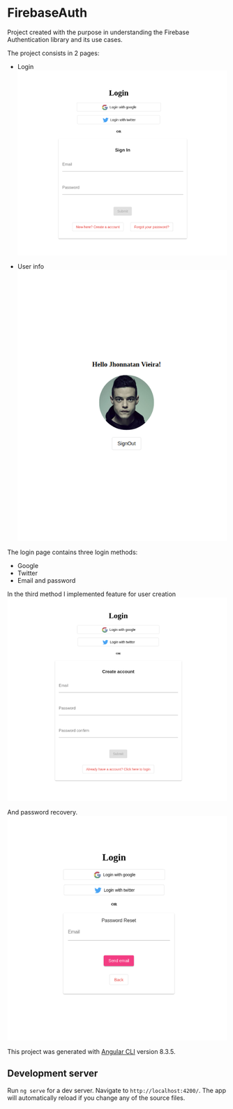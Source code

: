 # FirebaseAuth

Project created with the purpose in understanding the Firebase Authentication library and its use cases.

The project consists in 2 pages:
* Login
![Alt text](src/assets/readme/login.png?raw=true "Login Page")

* User info
![Alt text](src/assets/readme/User%20information.png?raw=true "User info page")


The login page contains three login methods:
* Google
* Twitter
* Email and password

In the third method I implemented feature for user creation
![Alt text](src/assets/readme/create%20new%20account.png?raw=true "Create user")
 
And password recovery.
![Alt text](src/assets/readme/password%20reset.png?raw=true "Reset password")

This project was generated with [Angular CLI](https://github.com/angular/angular-cli) version 8.3.5.

## Development server

Run `ng serve` for a dev server. Navigate to `http://localhost:4200/`. The app will automatically reload if you change any of the source files.
